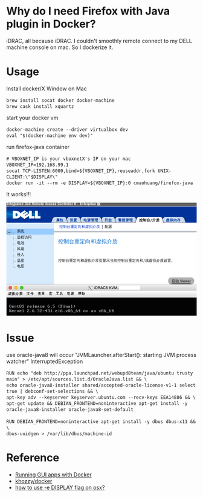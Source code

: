 # Why do I need Firefox with Java plugin in Docker?

iDRAC, all because iDRAC. I couldn't smoothly remote connect to my DELL machine console on mac. So I dockerize it.

# Usage

Install docker/X Window on Mac

    brew install socat docker docker-machine
    brew cask install xquartz

start your docker vm

    docker-machine create --driver virtualbox dev
    eval "$(docker-machine env dev)"

run firefox-java container

    # VBOXNET_IP is your vboxnetX's IP on your mac
    VBOXNET_IP=192.168.99.1
    socat TCP-LISTEN:6000,bind=${VBOXNET_IP},reuseaddr,fork UNIX-CLIENT:\"$DISPLAY\"
    docker run -it --rm -e DISPLAY=${VBOXNET_IP}:0 cmaohuang/firefox-java

It works!!!

![iDrac](iDRAC.png "iDrac")

# Issue

use oracle-java8 will occur "JVMLauncher.afterStart(): starting JVM process watcher" InterruptedException

    RUN echo "deb http://ppa.launchpad.net/webupd8team/java/ubuntu trusty main" > /etc/apt/sources.list.d/OracleJava.list && \
    echo oracle-java8-installer shared/accepted-oracle-license-v1-1 select true | debconf-set-selections && \
    apt-key adv --keyserver keyserver.ubuntu.com --recv-keys EEA14886 && \
    apt-get update && DEBIAN_FRONTEND=noninteractive apt-get install -y oracle-java8-installer oracle-java8-set-default

    RUN DEBIAN_FRONTEND=noninteractive apt-get install -y dbus dbus-x11 && \
    dbus-uuidgen > /var/lib/dbus/machine-id

# Reference

* [Running GUI apps with Docker](http://fabiorehm.com/blog/2014/09/11/running-gui-apps-with-docker/)
* [khozzy/docker](https://github.com/khozzy/docker/blob/master/selenium_java_firefox/Dockerfile)
* [how to use -e DISPLAY flag on osx?](https://github.com/docker/docker/issues/8710)
